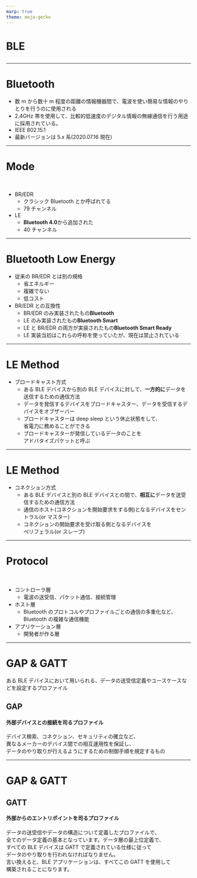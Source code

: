 ```yaml
---
marp: true
theme: moja-gecko
---
```


<!--- _class: cover -->

# BLE

##

---

# Bluetooth

- 数 m から数十 m 程度の距離の情報機器間で、電波を使い簡易な情報のやりとりを行うのに使用される
- 2.4GHz 帯を使用して、比較的低速度のデジタル情報の無線通信を行う用途に採用されている。
- IEEE 802.15.1
- 最新バージョンは 5.x 系(2020.07.16 現在)

---

# Mode

<br/>

- BR/EDR
  - クラシック Bluetooth とか呼ばれてる
  - 79 チャンネル
- LE
  - <strong>Bluetooth 4.0</strong>から追加された
  - 40 チャンネル
  <!-- 2MHz幅で分割 -->

---

# Bluetooth Low Energy

- 従来の BR/EDR とは別の規格
  - 省エネルギー
  - 複雑でない
  - 低コスト
- BR/EDR との互換性
  - BR/EDR のみ実装されたもの<strong>Bluetooth</strong>
  - LE のみ実装されたもの<strong>Bluetooth Smart</strong>
  - LE と BR/EDR の両方が実装されたもの<strong>Bluetooth Smart Ready</strong>
  - LE 実装当初はこれらの呼称を使っていたが、現在は禁止されている

---

# LE Method

- ブロードキャスト方式
  - ある BLE デバイスから別の BLE デバイスに対して、<strong>一方的に</strong>データを送信するための通信方法
  - データを発信するデバイスをブロードキャスター、データを受信するデバイスをオブザーバー
  - ブロードキャスターは deep sleep という休止状態をして、<br/>省電力に務めることができる
  - ブロードキャスターが発信しているデータのことを<br/>アドバタイズパケットと呼ぶ

---

# LE Method

- コネクション方式
  - ある BLE デバイスと別の BLE デバイスとの間で、<strong>相互に</strong>データを送受信するための通信方法
  - 通信のホスト(コネクションを開始要求をする側)となるデバイスをセントラル(or マスター)
  - コネクションの開始要求を受け取る側となるデバイスを<br/>ペリフェラル(or スレーブ)

---

# Protocol

<br/>

- コントローラ層
  - 電波の送受信、パケット通信、接続管理
- ホスト層
  - Bluetooth のプロトコルやプロファイルごとの通信の多重化など、Bluetooth の複雑な通信機能
- アプリケーション層
  - 開発者が作る層

---

# GAP & GATT

ある BLE デバイスにおいて用いられる、データの送受信定義やユースケースなどを設定するプロファイル

## GAP

#### 外部デバイスとの接続を司るプロファイル

デバイス検索、コネクション、セキュリティの確立など、<br/>異なるメーカーのデバイス間での相互運用性を保証し、<br/>データのやり取りが行えるようにするための制御手順を規定するもの

---

# GAP & GATT

## GATT

#### 外部からのエントリポイントを司るプロファイル

データの送受信やデータの構造について定義したプロファイルで、<br/>全てのデータ定義の基本となっています。データ層の最上位定義で、<br/>すべての BLE デバイスは GATT で定義されている仕様に従って<br/>データのやり取りを行われなければなりません。<br/>言い換えると、BLE アプリケーションは、すべてこの GATT を使用して<br/>構築されることになります。
